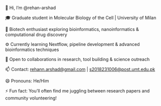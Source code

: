 👋 Hi, I’m @rehan-arshad

🎓 Graduate student in Molecular Biology of the Cell | University of Milan

🔬 Biotech enthusiast exploring bioinformatics, nanoinformatics & computational drug discovery

⚙️ Currently learning Nextflow, pipeline development & advanced bioinformatics techniques

🤝 Open to collaborations in research, tool building & science outreach

📫 Contact: rehann.arshad@gmail.com | s2018231006@post.umt.edu.pk

😄 Pronouns: He/Him

⚡ Fun fact: You’ll often find me juggling between research papers and community volunteering!
